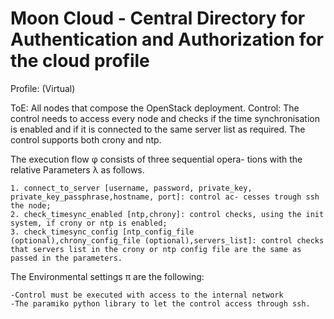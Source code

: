 # Moon Cloud - Central Directory for Authentication and Authorization for the cloud profile	

Profile: (Virtual)

ToE: All nodes that compose the OpenStack deployment. Control: The control needs to access every node and checks if the time synchronisation is enabled and if it is connected to the same server list as required. The control supports both crony and ntp.

The execution flow φ consists of three sequential opera- tions with the relative Parameters λ as follows.

	1. connect_to_server [username, password, private_key, private_key_passphrase,hostname, port]: control ac- cesses trough ssh the node;
	2. check_timesync_enabled [ntp,chrony]: control checks, using the init system, if crony or ntp is enabled;
	3. check_timesync_config [ntp_config_file (optional),chrony_config_file (optional),servers_list]: control checks that servers list in the crony or ntp config file are the same as passed in the parameters.
The Environmental settings π are the following:

	-Control must be executed with access to the internal network
	-The paramiko python library to let the control access through ssh.